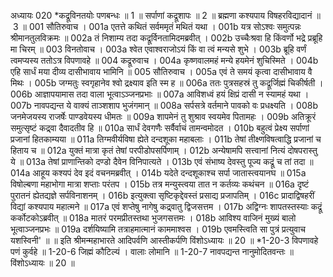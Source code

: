 अध्यायः 020
*कद्रूविनतयोः पणबन्धः ॥ 1 ॥ सर्पाणां कद्रूशापः ॥ 2 ॥ ब्रह्मणा कश्यपाय विषहरविद्यादानं ॥ 3 ॥
001	सौतिरुवाच ।
001a	एतत्ते कथितं सर्वममृतं मथितं यथा ।
001b	यत्र सोऽश्वः समुत्पन्नः श्रीमानतुलविक्रमः ॥
002a	तं निशाम्य तदा कद्रूर्विनतामिदमब्रवीत् ।
002b	उच्चैःश्रवा हि किंवर्णो भद्रे प्रब्रूहि मा चिरम् ॥
003	विनतोवाच ।
003a	श्वेत एवाश्वराजोऽयं किं वा त्वं मन्यसे शुभे ।
003b	ब्रूहि वर्णं त्वमप्यस्य ततोऽत्र विपणावहे ॥
004	कद्रूरुवाच ।
004a	कृष्णवालमहं मन्ये हयमेनं शुचिस्मिते ।
004b	एहि सार्धं मया दीव्य दासीभावाय भामिनि ॥
005	सौतिरुवाच ।
005a	एवं ते समयं कृत्वा दासीभावाय वै मिथः ।
005b	जग्मतुः स्वगृहानेव श्वो द्रक्ष्याव इति स्म ह ॥
006a	ततः पुत्रसहस्रं तु कद्रूर्जिह्मं चिकीर्षती ।
006b	आज्ञापयामास तदा वाला भूत्वाऽञ्जनप्रभाः ॥
007a	आविशध्वं हयं क्षिप्रं दासी न स्यामहं यथा ।
007b	नावपद्यन्त ये वाक्यं ताञ्शशाप भुजंगमान् ॥
008a	सर्पसत्रे वर्तमाने पावको वः प्रधक्ष्यति ।
008b	जनमेजयस्य राजर्षेः पाण्डवेयस्य धीमतः ॥
009a	शापमेनं तु शुश्राव स्वयमेव पितामहः ।
009b	अतिक्रूरं समुत्सृष्टं कद्र्वा दैवादतीव हि ॥
010a	सार्धं देवगणैः सर्वैर्वाचं तामन्वमोदत ।
010b	बहुत्वं प्रेक्ष्य सर्पाणां प्रजानां हितकाम्यया ॥
011a	तिग्मवीर्यविषा ह्येते दन्दशूका महाबलाः ।
011b	तेषां तीक्ष्णविषत्वाद्धि प्रजानां च हिताय च ॥
012a	युक्तं मात्रा कृतं तेषां परपीडोपसर्पिणाम् ।
012b	अन्येषामपि सत्त्वानां नित्यं दोषपरास्तु ये ॥
013a	तेषां प्राणान्तिको दण्डो दैवेन विनिपात्यते ।
013b	एवं संभाष्य देवस्तु पूज्य कद्रूं च तां तदा ॥
014a	आहूय कश्यपं देव इदं वचनमब्रवीत् ।
014b	यदेते दन्दशूकाश्च सर्पा जातास्त्वयानघ ॥
015a	विषोल्बणा महाभोगा मात्रा शप्ताः परंतप ।
015b	तत्र मन्युस्त्वया तात न कर्तव्यः कथंचन ॥
016a	दृष्टं पुरातनं ह्येतद्यज्ञे सर्पविनाशनम् ।
016b	इत्युक्त्वा सृष्टिकृद्देवस्तं प्रसाद्य प्रजापतिम् ।
016c	प्रादाद्विषहरीं विद्यां कश्यपाय महात्मने ॥
017a	एवं शप्तेषु नागेषु कद्र्वातु द्विजसत्तम ।
017b	अद्विग्नः शापतस्तस्याः कद्रूं कर्कोटकोऽब्रवीत् ॥
018a	मातरं परमप्रीतस्तथा भुजगसत्तमः ।
018b	आविश्य वाजिनं मुख्यं बालो भूत्वाञ्जनप्रभः ॥
019a	दर्शयिष्यामि तत्राहमात्मानं काममाश्वस ।
019b	एवमस्त्विति सा पुत्रं प्रत्युवाच यशस्विनी' ॥ ॥
इति श्रीमन्महाभारते आदिपर्वणि आस्तीकर्पणि विंशोऽध्यायः ॥ 20 ॥
*1-20-3 विपणावहे पणं कुर्वहे ॥ 1-20-6 जिह्मं कौटिल्यं । वालाः लोमानि ॥ 1-20-7 नावपद्यन्त नानुमोदितवन्तः ॥ विंशोऽध्यायः ॥ 20 ॥
